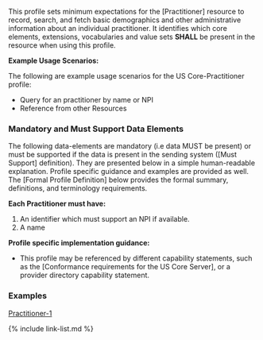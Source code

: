 
This profile sets minimum expectations for the [Practitioner] resource to record, search, and fetch basic demographics and other administrative information about an individual practitioner. It identifies which core elements, extensions, vocabularies and value sets **SHALL** be present in the resource when using this profile.

**Example Usage Scenarios:**

The following are example usage scenarios for the US Core-Practitioner profile:

-   Query for an practitioner by name or NPI
-   Reference from other Resources


### Mandatory and Must Support Data Elements


The following data-elements are mandatory (i.e data MUST be present) or must be supported if the data is present in the sending system ([Must Support] definition). They are presented below in a simple human-readable explanation.  Profile specific guidance and examples are provided as well.  The [Formal Profile Definition] below provides the  formal summary, definitions, and  terminology requirements.  

**Each Practitioner must have:**

1.  An identifier which must support an NPI if available.
1.  A name

**Profile specific implementation guidance:**

- This profile may be referenced by different capability statements, such as the [Conformance requirements for the US Core Server], or a provider directory capability statement.


### Examples

[Practitioner-1](Practitioner-practitioner-1.html)

{% include link-list.md %}
